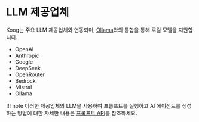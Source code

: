 # LLM 제공업체

Koog는 주요 LLM 제공업체와 연동되며, [Ollama](https://ollama.com/)와의 통합을 통해 로컬 모델을 지원합니다.

- OpenAI
- Anthropic
- Google
- DeepSeek
- OpenRouter
- Bedrock
- Mistral
- Ollama

!!! note
    이러한 제공업체의 LLM을 사용하여 프롬프트를 실행하고 AI 에이전트를 생성하는 방법에 대한 자세한 내용은 [프롬프트 API](prompt-api.md#choosing-between-llm-clients-and-prompt-executors)를 참조하세요.